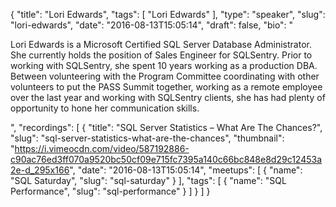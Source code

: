 {
  "title": "Lori Edwards",
  "tags": [
    "Lori Edwards"
  ],
  "type": "speaker",
  "slug": "lori-edwards",
  "date": "2016-08-13T15:05:14",
  "draft": false,
  "bio": "<p>Lori Edwards is a Microsoft Certified SQL Server Database Administrator.  She currently holds the position of Sales Engineer for SQLSentry.  Prior to working with SQLSentry, she spent 10 years working as a production DBA.  Between volunteering with the Program Committee coordinating with other volunteers to put the PASS Summit together, working as a remote employee over the last year and working with SQLSentry clients, she has had plenty of opportunity to hone her communication skills.</p>",
  "recordings": [
    {
      "title": "SQL Server Statistics – What Are The Chances?",
      "slug": "sql-server-statistics-what-are-the-chances",
      "thumbnail": "https://i.vimeocdn.com/video/587192886-c90ac76ed3ff070a9520bc50cf09e715fc7395a140c66bc848e8d29c12453a2e-d_295x166",
      "date": "2016-08-13T15:05:14",
      "meetups": [
        {
          "name": "SQL Saturday",
          "slug": "sql-saturday"
        }
      ],
      "tags": [
        {
          "name": "SQL Performance",
          "slug": "sql-performance"
        }
      ]
    }
  ]
}